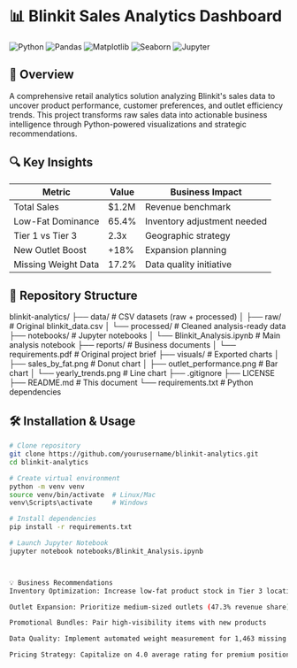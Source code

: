 # 📊 Blinkit Sales Analytics Dashboard

![Python](https://img.shields.io/badge/Python-3.8%2B-blue)
![Pandas](https://img.shields.io/badge/Pandas-1.3%2B-orange)
![Matplotlib](https://img.shields.io/badge/Matplotlib-3.4%2B-green)
![Seaborn](https://img.shields.io/badge/Seaborn-0.11%2B-red)
![Jupyter](https://img.shields.io/badge/Jupyter-Notebook-lightgrey)

## 🚀 Overview
A comprehensive retail analytics solution analyzing Blinkit's sales data to uncover product performance, customer preferences, and outlet efficiency trends. This project transforms raw sales data into actionable business intelligence through Python-powered visualizations and strategic recommendations.

## 🔍 Key Insights
| Metric | Value | Business Impact |
|--------|-------|-----------------|
| Total Sales | $1.2M | Revenue benchmark |
| Low-Fat Dominance | 65.4% | Inventory adjustment needed |
| Tier 1 vs Tier 3 | 2.3x | Geographic strategy |
| New Outlet Boost | +18% | Expansion planning |
| Missing Weight Data | 17.2% | Data quality initiative |

## 📂 Repository Structure

blinkit-analytics/
├── data/ # CSV datasets (raw + processed)
│ ├── raw/ # Original blinkit_data.csv
│ └── processed/ # Cleaned analysis-ready data
├── notebooks/ # Jupyter notebooks
│ └── Blinkit_Analysis.ipynb # Main analysis notebook
├── reports/ # Business documents
│ └── requirements.pdf # Original project brief
├── visuals/ # Exported charts
│ ├── sales_by_fat.png # Donut chart
│ ├── outlet_performance.png # Bar chart
│ └── yearly_trends.png # Line chart
├── .gitignore
├── LICENSE
├── README.md # This document
└── requirements.txt # Python dependencies



## 🛠️ Installation & Usage
```bash
# Clone repository
git clone https://github.com/yourusername/blinkit-analytics.git
cd blinkit-analytics

# Create virtual environment
python -m venv venv
source venv/bin/activate  # Linux/Mac
venv\Scripts\activate     # Windows

# Install dependencies
pip install -r requirements.txt

# Launch Jupyter Notebook
jupyter notebook notebooks/Blinkit_Analysis.ipynb



💡 Business Recommendations
Inventory Optimization: Increase low-fat product stock in Tier 3 locations by 15-20%

Outlet Expansion: Prioritize medium-sized outlets (47.3% revenue share)

Promotional Bundles: Pair high-visibility items with new products

Data Quality: Implement automated weight measurement for 1,463 missing values

Pricing Strategy: Capitalize on 4.0 average rating for premium positioning
